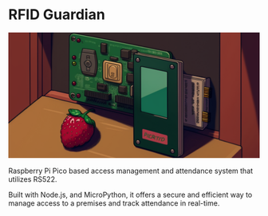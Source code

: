 # RFID Guardian

![](./assets/banner.png)

Raspberry Pi Pico based access management and attendance system that utilizes RS522.

Built with Node.js, and MicroPython, it offers a secure and efficient way to manage access to a premises and track attendance in real-time.
